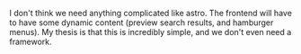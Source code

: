 I don't think we need anything complicated like astro. The frontend will have to have some dynamic content (preview search results, and hamburger menus). My thesis is that this is incredibly simple, and we don't even need a framework.
